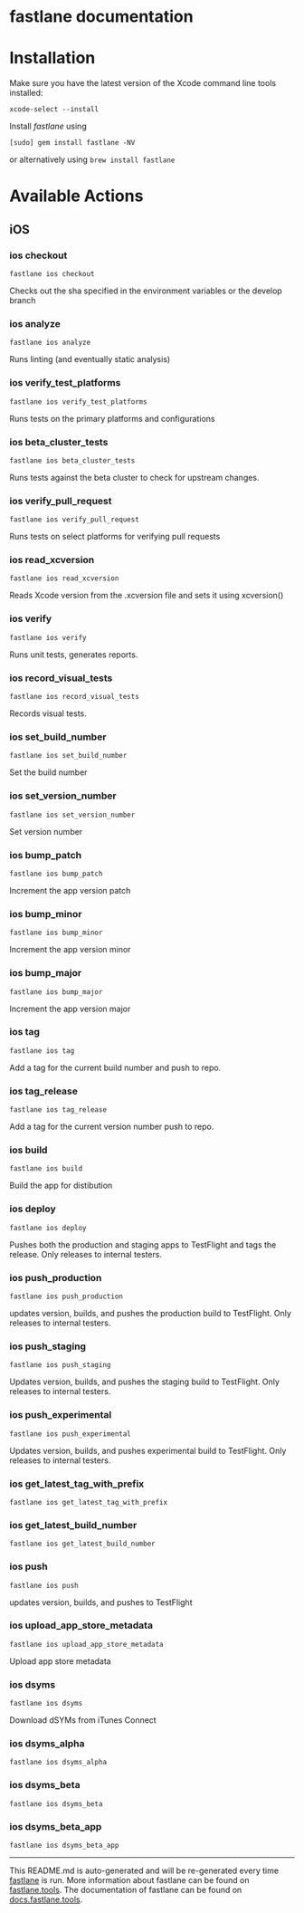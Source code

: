 fastlane documentation
================
# Installation

Make sure you have the latest version of the Xcode command line tools installed:

```
xcode-select --install
```

Install _fastlane_ using
```
[sudo] gem install fastlane -NV
```
or alternatively using `brew install fastlane`

# Available Actions
## iOS
### ios checkout
```
fastlane ios checkout
```
Checks out the sha specified in the environment variables or the develop branch
### ios analyze
```
fastlane ios analyze
```
Runs linting (and eventually static analysis)
### ios verify_test_platforms
```
fastlane ios verify_test_platforms
```
Runs tests on the primary platforms and configurations
### ios beta_cluster_tests
```
fastlane ios beta_cluster_tests
```
Runs tests against the beta cluster to check for upstream changes.
### ios verify_pull_request
```
fastlane ios verify_pull_request
```
Runs tests on select platforms for verifying pull requests
### ios read_xcversion
```
fastlane ios read_xcversion
```
Reads Xcode version from the .xcversion file and sets it using xcversion()
### ios verify
```
fastlane ios verify
```
Runs unit tests, generates reports.
### ios record_visual_tests
```
fastlane ios record_visual_tests
```
Records visual tests.
### ios set_build_number
```
fastlane ios set_build_number
```
Set the build number
### ios set_version_number
```
fastlane ios set_version_number
```
Set version number
### ios bump_patch
```
fastlane ios bump_patch
```
Increment the app version patch
### ios bump_minor
```
fastlane ios bump_minor
```
Increment the app version minor
### ios bump_major
```
fastlane ios bump_major
```
Increment the app version major
### ios tag
```
fastlane ios tag
```
Add a tag for the current build number and push to repo.
### ios tag_release
```
fastlane ios tag_release
```
Add a tag for the current version number push to repo.
### ios build
```
fastlane ios build
```
Build the app for distibution
### ios deploy
```
fastlane ios deploy
```
Pushes both the production and staging apps to TestFlight and tags the release. Only releases to internal testers.
### ios push_production
```
fastlane ios push_production
```
updates version, builds, and pushes the production build to TestFlight. Only releases to internal testers.
### ios push_staging
```
fastlane ios push_staging
```
Updates version, builds, and pushes the staging build to TestFlight. Only releases to internal testers.
### ios push_experimental
```
fastlane ios push_experimental
```
Updates version, builds, and pushes experimental build to TestFlight. Only releases to internal testers.
### ios get_latest_tag_with_prefix
```
fastlane ios get_latest_tag_with_prefix
```

### ios get_latest_build_number
```
fastlane ios get_latest_build_number
```

### ios push
```
fastlane ios push
```
updates version, builds, and pushes to TestFlight
### ios upload_app_store_metadata
```
fastlane ios upload_app_store_metadata
```
Upload app store metadata
### ios dsyms
```
fastlane ios dsyms
```
Download dSYMs from iTunes Connect
### ios dsyms_alpha
```
fastlane ios dsyms_alpha
```

### ios dsyms_beta
```
fastlane ios dsyms_beta
```

### ios dsyms_beta_app
```
fastlane ios dsyms_beta_app
```


----

This README.md is auto-generated and will be re-generated every time [fastlane](https://fastlane.tools) is run.
More information about fastlane can be found on [fastlane.tools](https://fastlane.tools).
The documentation of fastlane can be found on [docs.fastlane.tools](https://docs.fastlane.tools).
